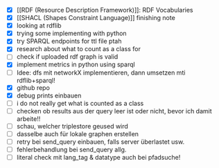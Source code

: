- [x] [[RDF (Resource Description Framework)]]: RDF Vocabularies
- [x] [[SHACL (Shapes Constraint Language)]] finishing note
- [x] looking at rdflib
- [x] trying some implementing with python
- [x] try SPARQL endpoints for ttl file ptah
- [x] research about what to count as a class for
- [ ] check if uploaded rdf graph is valid
- [x] implement metrics in python using sparql
- [ ] Idee: dfs mit networkX implementieren, dann umsetzen mti rdflib+sparql!
- [x] github repo
- [x] debug prints einbauen
- [ ] i do not really get what is counted as a class
- [ ] checken ob results aus der query leer ist oder nicht, bevor ich damit arbeite!!
- [ ] schau, welcher triplestore geused wird
- [ ] dasselbe auch für lokale graphen erstellen
- [ ] retry bei send_query einbauen, falls server überlastet usw.
- [ ] fehlerbehandlung bei send_query allg.
- [ ] literal check mit lang_tag & datatype auch bei pfadsuche!